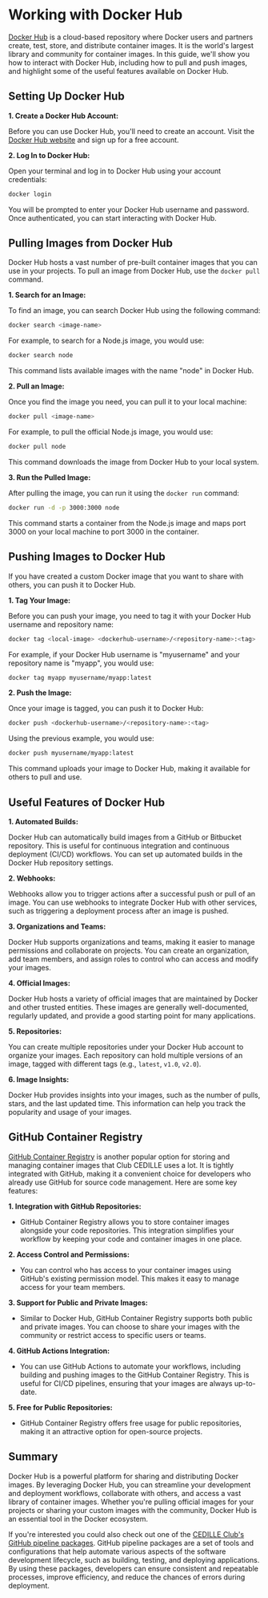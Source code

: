 # Working with Docker Hub

[Docker Hub](https://hub.docker.com/) is a cloud-based repository where Docker
users and partners create, test, store, and distribute container images. It is
the world's largest library and community for container images. In this guide,
we'll show you how to interact with Docker Hub, including how to pull and push
images, and highlight some of the useful features available on Docker Hub.

## Setting Up Docker Hub

**1. Create a Docker Hub Account:**

Before you can use Docker Hub, you'll need to create an account. Visit the
[Docker Hub website](https://hub.docker.com/) and sign up for a free account.

**2. Log In to Docker Hub:**

Open your terminal and log in to Docker Hub using your account credentials:

```bash
docker login
```

You will be prompted to enter your Docker Hub username and password. Once
authenticated, you can start interacting with Docker Hub.

## Pulling Images from Docker Hub

Docker Hub hosts a vast number of pre-built container images that you can use in
your projects. To pull an image from Docker Hub, use the `docker pull` command.

**1. Search for an Image:**

To find an image, you can search Docker Hub using the following command:

```bash
docker search <image-name>
```

For example, to search for a Node.js image, you would use:

```bash
docker search node
```

This command lists available images with the name "node" in Docker Hub.

**2. Pull an Image:**

Once you find the image you need, you can pull it to your local machine:

```bash
docker pull <image-name>
```

For example, to pull the official Node.js image, you would use:

```bash
docker pull node
```

This command downloads the image from Docker Hub to your local system.

**3. Run the Pulled Image:**

After pulling the image, you can run it using the `docker run` command:

```bash
docker run -d -p 3000:3000 node
```

This command starts a container from the Node.js image and maps port 3000 on
your local machine to port 3000 in the container.

## Pushing Images to Docker Hub

If you have created a custom Docker image that you want to share with others,
you can push it to Docker Hub.

**1. Tag Your Image:**

Before you can push your image, you need to tag it with your Docker Hub username
and repository name:

```bash
docker tag <local-image> <dockerhub-username>/<repository-name>:<tag>
```

For example, if your Docker Hub username is "myusername" and your repository
name is "myapp", you would use:

```bash
docker tag myapp myusername/myapp:latest
```

**2. Push the Image:**

Once your image is tagged, you can push it to Docker Hub:

```bash
docker push <dockerhub-username>/<repository-name>:<tag>
```

Using the previous example, you would use:

```bash
docker push myusername/myapp:latest
```

This command uploads your image to Docker Hub, making it available for others to
pull and use.

## Useful Features of Docker Hub

**1. Automated Builds:**

Docker Hub can automatically build images from a GitHub or Bitbucket repository.
This is useful for continuous integration and continuous deployment (CI/CD)
workflows. You can set up automated builds in the Docker Hub repository
settings.

**2. Webhooks:**

Webhooks allow you to trigger actions after a successful push or pull of an
image. You can use webhooks to integrate Docker Hub with other services, such as
triggering a deployment process after an image is pushed.

**3. Organizations and Teams:**

Docker Hub supports organizations and teams, making it easier to manage
permissions and collaborate on projects. You can create an organization, add
team members, and assign roles to control who can access and modify your images.

**4. Official Images:**

Docker Hub hosts a variety of official images that are maintained by Docker and
other trusted entities. These images are generally well-documented, regularly
updated, and provide a good starting point for many applications.

**5. Repositories:**

You can create multiple repositories under your Docker Hub account to organize
your images. Each repository can hold multiple versions of an image, tagged with
different tags (e.g., `latest`, `v1.0`, `v2.0`).

**6. Image Insights:**

Docker Hub provides insights into your images, such as the number of pulls,
stars, and the last updated time. This information can help you track the
popularity and usage of your images.

## GitHub Container Registry

[GitHub Container Registry](https://docs.github.com/en/packages/working-with-a-github-packages-registry/working-with-the-container-registry)
is another popular option for storing and managing container images that Club
CEDILLE uses a lot. It is tightly integrated with GitHub, making it a convenient
choice for developers who already use GitHub for source code management. Here
are some key features:

**1. Integration with GitHub Repositories:**

- GitHub Container Registry allows you to store container images alongside your
  code repositories. This integration simplifies your workflow by keeping your
  code and container images in one place.

**2. Access Control and Permissions:**

- You can control who has access to your container images using GitHub's
  existing permission model. This makes it easy to manage access for your team
  members.

**3. Support for Public and Private Images:**

- Similar to Docker Hub, GitHub Container Registry supports both public and
  private images. You can choose to share your images with the community or
  restrict access to specific users or teams.

**4. GitHub Actions Integration:**

- You can use GitHub Actions to automate your workflows, including building and
  pushing images to the GitHub Container Registry. This is useful for CI/CD
  pipelines, ensuring that your images are always up-to-date.

**5. Free for Public Repositories:**

- GitHub Container Registry offers free usage for public repositories, making it
  an attractive option for open-source projects.

## Summary

Docker Hub is a powerful platform for sharing and distributing Docker images. By
leveraging Docker Hub, you can streamline your development and deployment
workflows, collaborate with others, and access a vast library of container
images. Whether you're pulling official images for your projects or sharing your
custom images with the community, Docker Hub is an essential tool in the Docker
ecosystem.

If you're interested you could also check out one of the
[CEDILLE Club's GitHub pipeline packages](https://github.com/orgs/ClubCedille/packages).
GitHub pipeline packages are a set of tools and configurations that help
automate various aspects of the software development lifecycle, such as
building, testing, and deploying applications. By using these packages,
developers can ensure consistent and repeatable processes, improve efficiency,
and reduce the chances of errors during deployment.
